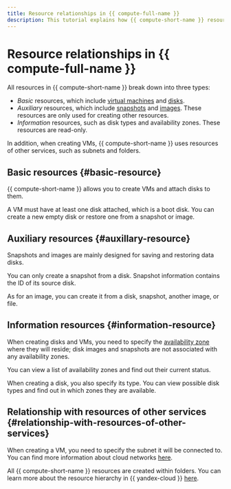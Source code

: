 ```yaml
---
title: Resource relationships in {{ compute-full-name }}
description: This tutorial explains how {{ compute-short-name }} resources and resource types are related, as well as how they relate to other {{ yandex-cloud }} services.
---
```


# Resource relationships in {{ compute-full-name }}

All resources in {{ compute-short-name }} break down into three types:

* _Basic_ resources, which include [virtual machines](vm.md) and [disks](disk.md).
* _Auxiliary_ resources, which include [snapshots](snapshot.md) and [images](image.md). These resources are only used for creating other resources.
* _Information_ resources, such as disk types and availability zones. These resources are read-only.

In addition, when creating VMs, {{ compute-short-name }} uses resources of other services, such as subnets and folders.

## Basic resources {#basic-resource}

{{ compute-short-name }} allows you to create VMs and attach disks to them.

A VM must have at least one disk attached, which is a boot disk. You can create a new empty disk or restore one from a snapshot or image.

## Auxiliary resources {#auxillary-resource}

Snapshots and images are mainly designed for saving and restoring data disks.

You can only create a snapshot from a disk. Snapshot information contains the ID of its source disk.

As for an image, you can create it from a disk, snapshot, another image, or file.

## Information resources {#information-resource}

When creating disks and VMs, you need to specify the [availability zone](../../overview/concepts/geo-scope.md) where they will reside; disk images and snapshots are not associated with any availability zones.

You can view a list of availability zones and find out their current status.

When creating a disk, you also specify its type. You can view possible disk types and find out in which zones they are available.

## Relationship with resources of other services {#relationship-with-resources-of-other-services}

When creating a VM, you need to specify the subnet it will be connected to. You can find more information about cloud networks [here](../../vpc/concepts/network.md).

All {{ compute-short-name }} resources are created within folders. You can learn more about the resource hierarchy in {{ yandex-cloud }} [here](../../resource-manager/concepts/resources-hierarchy.md).
